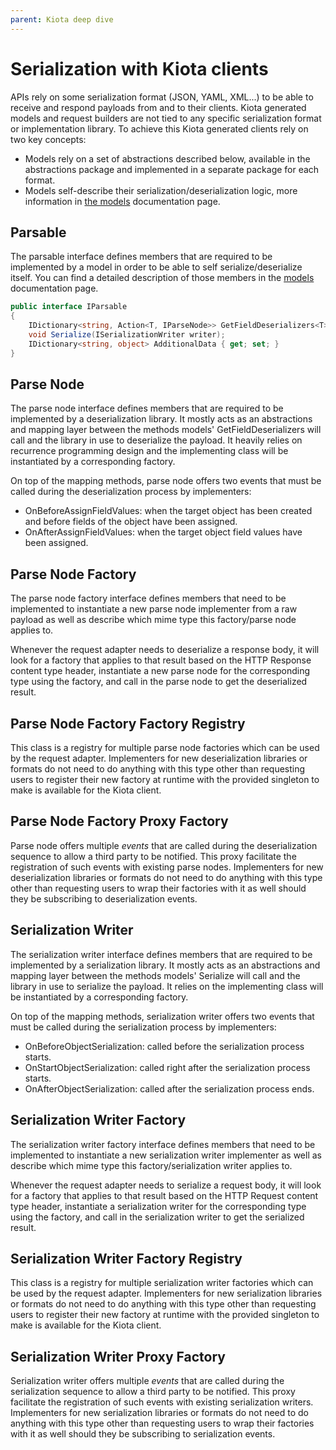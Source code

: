 ```yaml
---
parent: Kiota deep dive
---
```


# Serialization with Kiota clients

APIs rely on some serialization format (JSON, YAML, XML...) to be able to receive and respond payloads from and to their clients. Kiota generated models and request builders are not tied to any specific serialization format or implementation library. To achieve this Kiota generated clients rely on two key concepts:

- Models rely on a set of abstractions described below, available in the abstractions package and implemented in a separate package for each format.
- Models self-describe their serialization/deserialization logic, more information in [the models](./models.md) documentation page.

## Parsable

The parsable interface defines members that are required to be implemented by a model in order to be able to self serialize/deserialize itself. You can find a detailed description of those members in the [models](./models.md) documentation page.

```csharp
public interface IParsable
{
    IDictionary<string, Action<T, IParseNode>> GetFieldDeserializers<T>();
    void Serialize(ISerializationWriter writer);
    IDictionary<string, object> AdditionalData { get; set; }
}
```

## Parse Node

The parse node interface defines members that are required to be implemented by a deserialization library. It mostly acts as an abstractions and mapping layer between the methods models' GetFieldDeserializers will call and the library in use to deserialize the payload. It heavily relies on recurrence programming design and the implementing class will be instantiated by a corresponding factory.

On top of the mapping methods, parse node offers two events that must be called during the deserialization process by implementers:

- OnBeforeAssignFieldValues: when the target object has been created and before fields of the object have been assigned.
- OnAfterAssignFieldValues: when the target object field values have been assigned.

## Parse Node Factory

The parse node factory interface defines members that need to be implemented to instantiate a new parse node implementer from a raw payload as well as describe which mime type this factory/parse node applies to.

Whenever the request adapter needs to deserialize a response body, it will look for a factory that applies to that result based on the HTTP Response content type header, instantiate a new parse node for the corresponding type using the factory, and call in the parse node to get the deserialized result.

## Parse Node Factory Factory Registry

This class is a registry for multiple parse node factories which can be used by the request adapter. Implementers for new deserialization libraries or formats do not need to do anything with this type other than requesting users to register their new factory at runtime with the provided singleton to make is available for the Kiota client.

## Parse Node Factory Proxy Factory

Parse node offers multiple *events* that are called during the deserialization sequence to allow a third party to be notified. This proxy facilitate the registration of such events with existing parse nodes. Implementers for new deserialization libraries or formats do not need to do anything with this type other than requesting users to wrap their factories with it as well should they be subscribing to deserialization events.

## Serialization Writer

The serialization writer interface defines members that are required to be implemented by a serialization library. It mostly acts as an abstractions and mapping layer between the methods models' Serialize will call and the library in use to serialize the payload. It relies on the implementing class will be instantiated by a corresponding factory.

On top of the mapping methods, serialization writer offers two events that must be called during the serialization process by implementers:

- OnBeforeObjectSerialization: called before the serialization process starts.
- OnStartObjectSerialization: called right after the serialization process starts.
- OnAfterObjectSerialization: called after the serialization process ends.

## Serialization Writer Factory

The serialization writer factory interface defines members that need to be implemented to instantiate a new serialization writer implementer as well as describe which mime type this factory/serialization writer applies to.

Whenever the request adapter needs to serialize a request body, it will look for a factory that applies to that result based on the HTTP Request content type header, instantiate a serialization writer for the corresponding type using the factory, and call in the serialization writer to get the serialized result.

## Serialization Writer Factory Registry

This class is a registry for multiple serialization writer factories which can be used by the request adapter. Implementers for new serialization libraries or formats do not need to do anything with this type other than requesting users to register their new factory at runtime with the provided singleton to make is available for the Kiota client.

## Serialization Writer Proxy Factory

Serialization writer offers multiple *events* that are called during the serialization sequence to allow a third party to be notified. This proxy facilitate the registration of such events with existing serialization writers. Implementers for new serialization libraries or formats do not need to do anything with this type other than requesting users to wrap their factories with it as well should they be subscribing to serialization events.
